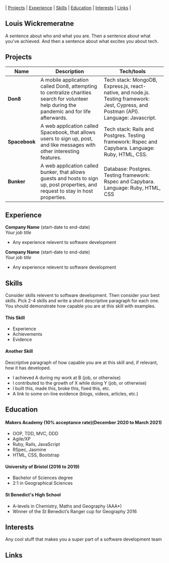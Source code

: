 | [Projects](#projects) | [Experience](#experience) | [Skills](#skills) | [Education](#education) | [Interests](#interests) | [Links](#links) |

## Louis Wickremeratne

A sentence about who and what you are. 
Then a sentence about what you've achieved. 
And then a sentence about what excites you about tech.

## Projects

| Name                         | Description       | Tech/tools        |
| ---------------------------- | ----------------- | ----------------- |
| **Don8**                     | A mobile application called Don8, attempting to centralize charities search for volunteer help during the pandemic and for life afterwards. | Tech stack: MongoDB, Express.js, react-native, and node.js. Testing framework: Jest, Cypress, and Postman (API). Language: Javascript. |
| **Spacebook** | A web application called Spacebook, that allows users to sign up, post, and like messages with other interesting features. | Tech stack: Rails and Postgres. Testing framework: Rspec and Capybara. Language: Ruby, HTML, CSS. |
| **Bunker**    | A web application called bunker, that allows guests and hosts to sign up, post properties, and request to stay in host properties. | Database: Postgres. Testing framework: Rspec and Capybara. Language: Ruby, HTML, CSS |

## Experience

**Company Name** (start-date to end-date)  
_Your job title_

- Any experience relevent to software development

**Company Name** (start-date to end-date)  
_Your job title_

- Any experience relevent to software development

## Skills

Consider skills relevent to software development. Then consider your best skills. Pick 2-4 skills and write a short descriptive paragraph for each one. You should demonstrate how capable you are at this skill with examples.

#### This Skill

- Experience
- Achievements
- Evidence

#### Another Skill

Descriptive paragraph of how capable you are at this skill and, if relevant, how it has developed.

- I achieved A during my work at B (job, or otherwise)
- I contributed to the growth of X while doing Y (job, or otherwise)
- I built this, made this, broke this, fixed this, etc.
- A link to some on-line evidence (blogs, videos, articles, etc.)

## Education

#### Makers Academy (10% acceptance rate)(December 2020 to March 2021)

- OOP, TDD, MVC, DDD
- Agile/XP
- Ruby, Rails, JavaScript
- RSpec, Jasmine
- HTML, CSS, Bootstrap

#### University of Bristol (2016 to 2019)

- Bachelor of Sciences degree
- 2:1 in Geographical Sciences

#### St Benedict's High School

- A-levels in Chemistry, Maths and Geography (AAA*) 
- Winner of the St Benedict’s Ranger cup for Geography 2016

## Interests

Any cool stuff that makes you a super part of a software development team

## Links


